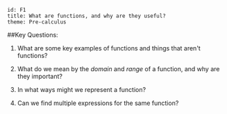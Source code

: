 ````
id: F1
title: What are functions, and why are they useful?
theme: Pre-calculus
````
##Key Questions:

1. What are some key examples of functions and things that aren't functions?

1. What do we mean by the _domain_ and _range_ of a function, and why are they important?

1. In what ways might we represent a function?

1. Can we find multiple expressions for the same function?

